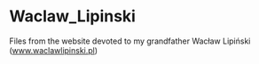 Waclaw_Lipinski
===============

Files from the website devoted to my grandfather Wacław Lipiński (www.waclawlipinski.pl)
